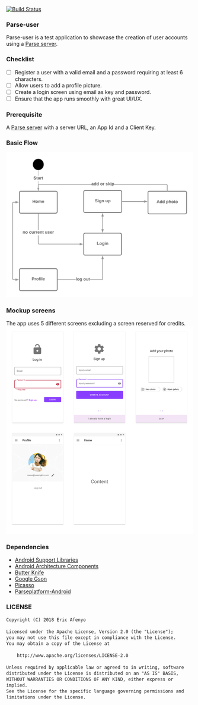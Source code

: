 [![Build Status](https://travis-ci.org/ericafenyo/parse-user.svg?branch=master)](https://travis-ci.org/ericafenyo/parse-user)

### Parse-user
Parse-user is a test application to showcase the creation of user accounts using a [Parse server](https://parseplatform.org).

### Checklist
- [ ] Register a user with a valid email and a password requiring at least 6 characters.
- [ ] Allow users to add a profile picture.
- [ ] Create a login screen using email as key and password.
- [ ] Ensure that the app runs smoothly with great UI/UX.

### Prerequisite  
A [Parse server](https://parseplatform.org) with a server URL, an App Id and a Client Key.

### Basic Flow
![flow-diagram](https://github.com/ericafenyo/parse-user/raw/master/assets/basic_flow.png)

### Mockup screens
The app uses 5 different screens excluding a screen reserved for credits.
![mockup-screens](https://github.com/ericafenyo/parse-user/raw/master/assets/mock.png)

### Dependencies
* [Android Support Libraries](https://developer.android.com/topic/libraries/support-library/)
* [Android Architecture Components](https://developer.android.com/topic/libraries/architecture/)
* [Butter Knife](http://jakewharton.github.io/butterknife/)
* [Google Gson](https://github.com/google/gson/)
* [Picasso](http://square.github.io/picasso/)
* [Parseplatform-Android](https://docs.parseplatform.org/android/guide/)

### LICENSE
    Copyright (C) 2018 Eric Afenyo

    Licensed under the Apache License, Version 2.0 (the "License");
    you may not use this file except in compliance with the License.
    You may obtain a copy of the License at

        http://www.apache.org/licenses/LICENSE-2.0

    Unless required by applicable law or agreed to in writing, software
    distributed under the License is distributed on an "AS IS" BASIS,
    WITHOUT WARRANTIES OR CONDITIONS OF ANY KIND, either express or implied.
    See the License for the specific language governing permissions and
    limitations under the License.


